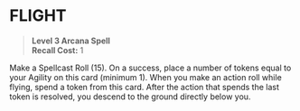 # FLIGHT

> **Level 3 Arcana Spell**  
> **Recall Cost:** 1

Make a Spellcast Roll (15). On a success, place a number of tokens equal to your Agility on this card (minimum 1). When you make an action roll while flying, spend a token from this card. After the action that spends the last token is resolved, you descend to the ground directly below you.
